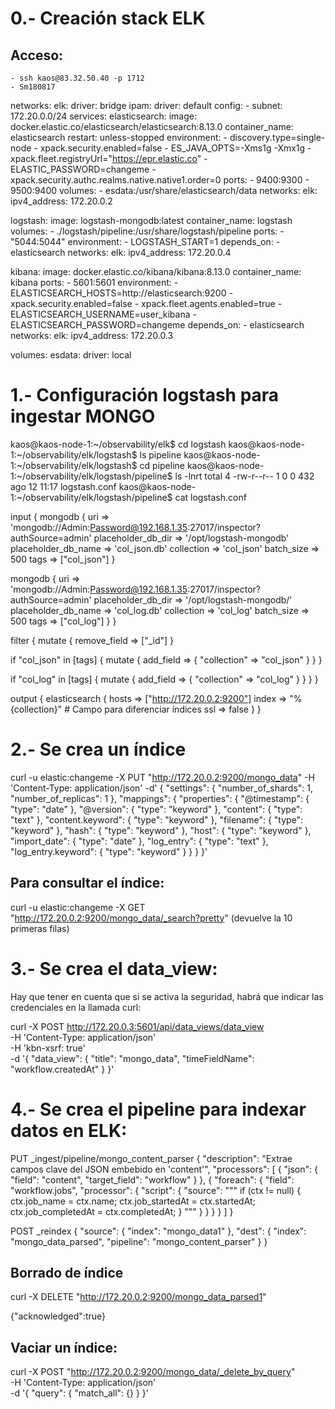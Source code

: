 # 0.- Creación stack ELK

## Acceso:
	- ssh kaos@83.32.50.40 -p 1712
	- Sm180817

networks:
  elk:
    driver: bridge
    ipam:
      driver: default
      config:
        - subnet: 172.20.0.0/24
services:
  elasticsearch:
    image: docker.elastic.co/elasticsearch/elasticsearch:8.13.0
    container_name: elasticsearch
    restart: unless-stopped
    environment:
      - discovery.type=single-node
      - xpack.security.enabled=false
      - ES_JAVA_OPTS=-Xms1g -Xmx1g
      - xpack.fleet.registryUrl="https://epr.elastic.co"
      - ELASTIC_PASSWORD=changeme
      - xpack.security.authc.realms.native.native1.order=0
    ports:
      - 9400:9300
      - 9500:9400
    volumes:
      - esdata:/usr/share/elasticsearch/data
    networks:
      elk:
        ipv4_address: 172.20.0.2

  logstash:
    image: logstash-mongodb:latest
    container_name: logstash
    volumes:
      - ./logstash/pipeline:/usr/share/logstash/pipeline
    ports:
      - "5044:5044"
    environment:
      - LOGSTASH_START=1
    depends_on:
      - elasticsearch
    networks:
      elk:
        ipv4_address: 172.20.0.4

  kibana:
    image: docker.elastic.co/kibana/kibana:8.13.0
    container_name: kibana
    ports:
      - 5601:5601
    environment:
      - ELASTICSEARCH_HOSTS=http://elasticsearch:9200
      - xpack.security.enabled=false
      - xpack.fleet.agents.enabled=true
      - ELASTICSEARCH_USERNAME=user_kibana
      - ELASTICSEARCH_PASSWORD=changeme
    depends_on:
      - elasticsearch
    networks:
      elk:
        ipv4_address: 172.20.0.3

volumes:
  esdata:
    driver: local

# 1.- Configuración logstash para ingestar MONGO

kaos@kaos-node-1:~/observability/elk$ cd logstash
kaos@kaos-node-1:~/observability/elk/logstash$ ls
pipeline
kaos@kaos-node-1:~/observability/elk/logstash$ cd pipeline
kaos@kaos-node-1:~/observability/elk/logstash/pipeline$ ls -lnrt
total 4
-rw-r--r-- 1 0 0 432 ago 12 11:17 logstash.conf
kaos@kaos-node-1:~/observability/elk/logstash/pipeline$ cat logstash.conf

input {
  mongodb {
    uri => 'mongodb://Admin:Password@192.168.1.35:27017/inspector?authSource=admin'
    placeholder_db_dir => '/opt/logstash-mongodb'
    placeholder_db_name => 'col_json.db'
    collection => 'col_json'
    batch_size => 500
    tags => ["col_json"]
  }

  mongodb {
    uri => 'mongodb://Admin:Password@192.168.1.35:27017/inspector?authSource=admin'
    placeholder_db_dir => '/opt/logstash-mongodb/'
    placeholder_db_name => 'col_log.db'
    collection => 'col_log'
    batch_size => 500
    tags => ["col_log"]
  }
}

filter {
  mutate {
    remove_field => ["_id"]
  }

  if "col_json" in [tags] {
    mutate {
      add_field => { "collection" => "col_json" }
    }
  }

  if "col_log" in [tags] {
    mutate {
      add_field => { "collection" => "col_log" }
    }
  }
}

output {
  elasticsearch {
    hosts => ["http://172.20.0.2:9200"]
    index => "%{collection}" # Campo para diferenciar índices
    ssl => false
  }
}

# 2.- Se crea un índice

curl -u elastic:changeme -X PUT "http://172.20.0.2:9200/mongo_data" -H 'Content-Type: application/json' -d'
{
  "settings": {
    "number_of_shards": 1,
    "number_of_replicas": 1
  },
  "mappings": {
    "properties": {
      "@timestamp": { "type": "date" },
      "@version": { "type": "keyword" },
      "content": { "type": "text" },
      "content.keyword": { "type": "keyword" },
      "filename": { "type": "keyword" },
      "hash": { "type": "keyword" },
      "host": { "type": "keyword" },
      "import_date": { "type": "date" },
      "log_entry": { "type": "text" },
      "log_entry.keyword": { "type": "keyword" }
    }
  }
}'

## Para consultar el índice:

curl -u elastic:changeme -X GET "http://172.20.0.2:9200/mongo_data/_search?pretty" (devuelve la 10 primeras filas)


# 3.- Se crea el data_view:

Hay que tener en cuenta que si se activa la seguridad, habrá que indicar las credenciales en la llamada curl:

curl -X POST http://172.20.0.3:5601/api/data_views/data_view \
-H 'Content-Type: application/json' \
-H 'kbn-xsrf: true' \
-d '{
  "data_view": {
    "title": "mongo_data",
    "timeFieldName": "workflow.createdAt"
  }
}'

# 4.- Se crea el pipeline para indexar datos en ELK:

PUT _ingest/pipeline/mongo_content_parser
{
  "description": "Extrae campos clave del JSON embebido en 'content'",
  "processors": [
    {
      "json": {
        "field": "content",
        "target_field": "workflow"
      }
    },
    {
      "foreach": {
        "field": "workflow.jobs",
        "processor": {
          "script": {
            "source": """
              if (ctx != null) {
                ctx.job_name = ctx.name;
                ctx.job_startedAt = ctx.startedAt;
                ctx.job_completedAt = ctx.completedAt;
              }
            """
          }
        }
      }
    }
  ]
}

POST _reindex
{
  "source": {
    "index": "mongo_data1"
  },
  "dest": {
    "index": "mongo_data_parsed",
    "pipeline": "mongo_content_parser"
  }
}

## Borrado de índice

curl -X DELETE "http://172.20.0.2:9200/mongo_data_parsed1"

{"acknowledged":true}


## Vaciar un índice:

curl -X POST "http://172.20.0.2:9200/mongo_data/_delete_by_query" \
-H 'Content-Type: application/json' \
-d '{
  "query": {
    "match_all": {}
  }
}'




